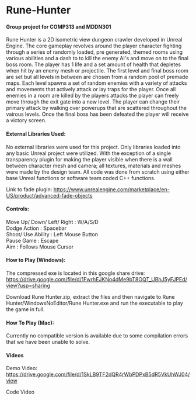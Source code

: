 # Rune-Hunter

#### Group project for COMP313 and MDDN301

Rune Hunter is a 2D isometric view dungeon crawler developed in Unreal Engine. The core gameplay revolves around the player character fighting through a series of randomly loaded, pre generated, themed rooms using various abilities and a dash to to kill the enemy AI's and move on to the final boss room. The player has 1 life and a set amount of health that depletes when hit by an enemy mesh or projectile. The first level and final boss room are set but all levels in between are chosen from a random pool of premade maps. Each level spawns a set of random enemies with a variety of attacks and movements that actively attack or lay traps for the player. Once all enemies in a room are killed by the players attacks the player can freely move through the exit gate into a new level. The player can change their primary attack by walking over powerups that are scattered throughout the vairous levels. Once the final boss has been defeated the player will receive a victory screen.

#### External Libraries Used:

No external libraries were used for this project. Only libraries loaded into any basic Unreal project were utilized. With the exception of a single transparency plugin for making the player visible when there is a wall between character mesh and camera; all textures, materials and meshes were made by the design team. All code was done from scratch using either base Unreal functions or software team coded C++ functions.

Link to fade plugin: https://www.unrealengine.com/marketplace/en-US/product/advanced-fade-objects

#### Controls:

Move Up/ Down/ Left/ Right : W/A/S/D </br>
Dodge Action : Spacebar </br>
Shoot/ Use Ability : Left Mouse Button </br>
Pause Game : Escape </br>
Aim : Follows Mouse Cursor

#### How to Play (Windows): 

The compressed exe is located in this google share drive: https://drive.google.com/file/d/1FwrhEJKNo4dMe9bT8OQT_UBhJ5yFJPEd/view?usp=sharing

Download Rune Hunter.zip, extract the files and then navigate to Rune Hunter/WindowsNoEditor/Rune Hunter.exe and run the executable to play the game in full.

#### How To Play (Mac):

Currently no compatible version is available due to some compilation errors that we have been unable to solve.

#### Videos

Demo Video: https://drive.google.com/file/d/1SkLB9TF2dQR4rWbPDPxB5dR5VkUhWJ04/view

Code Video

